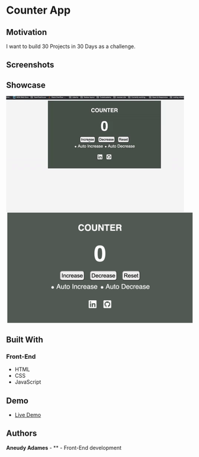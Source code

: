 # Counter App

## Motivation

I want to build 30 Projects in 30 Days as a challenge.

## Screenshots

## Showcase

![Demo](screenshots/giphy.gif)
![app](screenshots/app.png)

## Built With

### Front-End

- HTML
- CSS
- JavaScript

## Demo

- [Live Demo](https://aneudya4.github.io/counter-app/)

## Authors

**Aneudy Adames** - \*\* - Front-End development
